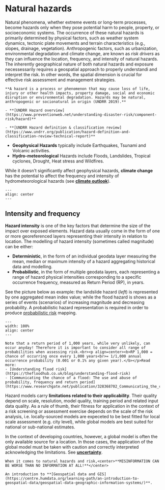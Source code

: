 # Natural hazards

Natural phenomena, whether extreme events or long-term processes, become hazards only when they pose potential harm to people, property, or socioeconomic systems. The occurrence of these natural hazards is primarily determined by physical factors, such as weather system dynamics, tectonic plate movements and terrain characteristics (e.g., slopes, drainage, vegetation).
Anthropogenic factors, such as urbanization, environmental degradation and climate change, are known as *risk drivers* as they can influence the location, frequency, and intensity of natural hazards.
The inherently geographical nature of both natural hazards and exposure necessessarily requires a geospatial approach to properly understandi and interpret the risk.
In other words, the spatial dimension is crucial for effective risk assessment and management strategies.

```{seealso}
**A hazard is a process or phenomenon that may cause loss of life, injury or other health impacts, property damage, social and economic disruption or environmental degradation. Hazards may be natural, anthropogenic or socionatural in origin (UNDRR 2019).**

- **[UNDRR Hazard overview](https://www.preventionweb.net/understanding-disaster-risk/component-risk/hazard)**

- **[UNDRR Hazard definition & classification review](https://www.undrr.org/publication/hazard-definition-and-classification-review-technical-report)**
```

- **Geophysical Hazards** typically include Earthquakes, Tsunami and Volcanic activities.
- **Hydro-meteorological** Hazards include Floods, Landslides, Tropical cyclones, Drought, Heat stress and Wildfires.

While it doesn't significantly affect geophysical hazards, **climate change** has the potential to affect the frequency and intensity of hydrometeorological hazards (see [**climate outlook**](climate-risk)).

```{figure} images/hzd_spectrum.png
---
align: center
---
```

## Intensity and frequency

**Hazard intensity** is one of the key factors that determine the size of the impact over exposed elements. Hazard data usually come in the form of one or more georeferenced layers representing their intensity in relation to location. The modelling of hazard intensity (sometimes called magnitude) can be either:

- **Deterministic**, in the form of an individual geodata layer measuring the mean, median or maximum intensity of a hazard aggregating historical data and modelling.
- **Probabilistic**, in the form of multiple geodata layers, each representing a range of hazard physical intensities corresponding to a specific occurrence frequency, measured as Return Period (RP), in years.

See the picture below as example: the landslide hazard (_left_) is represented by one aggregated mean index value; while the flood hazard is shows as a series of events (scenarios) of increasing magnitude and decreasing probability. A probabilistic hazard representation is required in order to produce [probabilistic risk](probabilistic-risk) mapping.

```{figure} images/hzd_models.jpg
---
width: 100%
align: center
---
```

```{note}
Note that a return period of 1,000 years, while very unlikely, can occur anyday! Therefore it is important to consider all range of probabilities when assessing risk.<br><p align=center><b>RP 1,000 = chance of occurring once every 1,000 years<br>= 1/1,000 annual occurrence probability (0.001 or 0.1% any given year).</b></p>Read more:
- [Understanding flood risk](https://thefloodhub.co.uk/blog/understanding-flood-risk)
- [Communicating the chance of a flood: The use and abuse of probability, frequency and return period](https://www.researchgate.net/publication/328368702_Communicating_the_chance_of_a_flood_The_use_and_abuse_of_probability_frequency_and_return_period)
```

Hazard models carry **limitations related to their applicability**. Their quality depend on scale, resolution, model quality, training period and related input data quality.
As a rule of thumb, their fitness for application in the context of a risk screening or assessment exercise depends on the scale of the risk analysis, i.e. locally-sourced models are expeceted to be best fitted for local scale assessment (e.g. city level), while global models are best suited for national or sub-national estimates.

In the context of developing countries, however, a global model is often the only available source for a location. In those cases, the application of the global model must be taken with caution and correctly interpreted acknowledging the limitations. See [**uncertainty**](uncertainty).

```{caution}
When it comes to natural hazards and risk,<center>**MISINFORMATION CAN BE WORSE THAN NO INFORMATION AT ALL!**</center>
```

```{seealso}
An introduction to **[Geospatial data and GIS](https://centre.humdata.org/learning-path/an-introduction-to-geospatial-data/geospatial-data-geographic-information-systems/)**.
```
